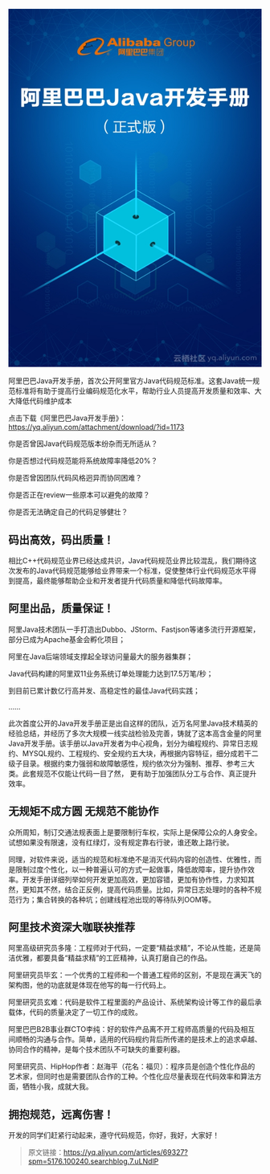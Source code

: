 ![](../assets/java.jpg)

阿里巴巴Java开发手册，首次公开阿里官方Java代码规范标准。这套Java统一规范标准将有助于提高行业编码规范化水平，帮助行业人员提高开发质量和效率、大大降低代码维护成本

点击下载《阿里巴巴Java开发手册》：https://yq.aliyun.com/attachment/download/?id=1173

你是否曾因Java代码规范版本纷杂而无所适从？

你是否想过代码规范能将系统故障率降低20%？

你是否曾因团队代码风格迥异而协同困难？

你是否正在review一些原本可以避免的故障？

你是否无法确定自己的代码足够健壮？ 

## 码出高效，码出质量！

相比C++代码规范业界已经达成共识，Java代码规范业界比较混乱，我们期待这次发布的Java代码规范能够给业界带来一个标准，促使整体行业代码规范水平得到提高，最终能够帮助企业和开发者提升代码质量和降低代码故障率。

## 阿里出品，质量保证！

阿里Java技术团队一手打造出Dubbo、JStorm、Fastjson等诸多流行开源框架，部分已成为Apache基金会孵化项目；

阿里在Java后端领域支撑起全球访问量最大的服务器集群；

Java代码构建的阿里双11业务系统订单处理能力达到17.5万笔/秒；

到目前已累计数亿行高并发、高稳定性的最佳Java代码实践；

……

此次首度公开的Java开发手册正是出自这样的团队，近万名阿里Java技术精英的经验总结，并经历了多次大规模一线实战检验及完善，铸就了这本高含金量的阿里Java开发手册。该手册以Java开发者为中心视角，划分为编程规约、异常日志规约、MYSQL规约、工程规约、安全规约五大块，再根据内容特征，细分成若干二级子目录。根据约束力强弱和故障敏感性，规约依次分为强制、推荐、参考三大类。此套规范不仅能让代码一目了然， 更有助于加强团队分工与合作、真正提升效率。 

## 无规矩不成方圆 无规范不能协作

众所周知，制订交通法规表面上是要限制行车权，实际上是保障公众的人身安全。试想如果没有限速，没有红绿灯，没有规定靠右行驶，谁还敢上路行驶。 

同理，对软件来说，适当的规范和标准绝不是消灭代码内容的创造性、优雅性，而是限制过度个性化，以一种普遍认可的方式一起做事，降低故障率，提升协作效率。开发手册详细列举如何开发更加高效，更加容错，更加有协作性，力求知其然，更知其不然，结合正反例，提高代码质量。比如，异常日志处理时的各种不规范行为；集合转换的各种坑；创建线程池出现的等待队列OOM等。 

## 阿里技术资深大咖联袂推荐

阿里高级研究员多隆：工程师对于代码，一定要“精益求精”，不论从性能，还是简洁优雅，都要具备“精益求精”的工匠精神，认真打磨自己的作品。 

阿里研究员毕玄：一个优秀的工程师和一个普通工程师的区别，不是现在满天飞的架构图，他的功底就是体现在他写的每一行代码上。 

阿里研究员玄难：代码是软件工程里面的产品设计、系统架构设计等工作的最后承载体，代码的质量决定了一切工作的成败。 

阿里巴巴B2B事业群CTO李纯：好的软件产品离不开工程师高质量的代码及相互间顺畅的沟通与合作。简单，适用的代码规约背后所传递的是技术上的追求卓越、协同合作的精神，是每个技术团队不可缺失的重要利器。 

阿里研究员、HipHop作者：赵海平（花名：福贝）：程序员是创造个性化作品的艺术家，但同时也是需要团队合作的工种。个性化应尽量表现在代码效率和算法方面，牺牲小我，成就大我。 

## 拥抱规范，远离伤害！

开发的同学们赶紧行动起来，遵守代码规范，你好，我好，大家好！ 

> 原文链接：https://yq.aliyun.com/articles/69327?spm=5176.100240.searchblog.7.uLNdlP